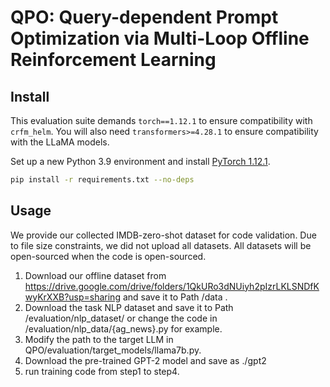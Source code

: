 # QPO: Query-dependent Prompt Optimization via Multi-Loop Offline Reinforcement Learning


## Install
This evaluation suite demands `torch==1.12.1` to ensure compatibility with `crfm_helm`. You will also need `transformers>=4.28.1` to ensure compatibility with the LLaMA models.

Set up a new Python 3.9 environment and install [PyTorch 1.12.1](https://pytorch.org/get-started/previous-versions/#v1121).
```bash
pip install -r requirements.txt --no-deps
```

## Usage
We provide our collected IMDB-zero-shot dataset for code validation. Due to file size constraints, we did not upload all datasets. All datasets will be open-sourced when the code is open-sourced.

1. Download our offline dataset from https://drive.google.com/drive/folders/1QkURo3dNUiyh2pIzrLKLSNDfKwyKrXXB?usp=sharing and save it to Path /data .
2. Download the task NLP dataset and save it to Path /evaluation/nlp_dataset/ or change the code in /evaluation/nlp_data/{ag_news}.py for example.
3. Modify the path to the target LLM in QPO/evaluation/target_models/llama7b.py.
4. Download the pre-trained GPT-2 model and save as ./gpt2  
5. run training code from step1 to step4.

